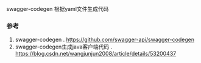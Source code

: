 swagger-codegen 根据yaml文件生成代码


### 参考

1. swagger-codegen . https://github.com/swagger-api/swagger-codegen
1. swagger-codegen生成java客户端代码 . https://blog.csdn.net/wangjunjun2008/article/details/53200437
